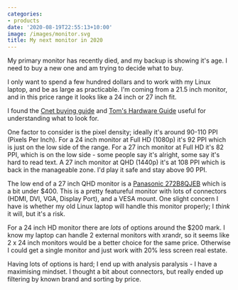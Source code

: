 ```yaml
---
categories:
- products
date: '2020-08-19T22:55:13+10:00'
image: /images/monitor.svg
title: My next monitor in 2020
---
```


My primary monitor has recently died, and my backup is showing it's age.
I need to buy a new one and am trying to decide what to buy.

I only want to spend a few hundred dollars and to work with my Linux laptop, and be as large as practicable.
I'm coming from a 21.5 inch monitor, and in this price range it looks like a 24 inch or 27 inch fit.

I found the [Cnet buying guide](https://www.cnet.com/topics/monitors/buying-guide/) and [Tom's Hardware Guide](https://www.tomshardware.com/reviews/monitor-buying-guide,5699.html) useful for understanding what to look for.

One factor to consider is the pixel density; ideally it's around 90-110 PPI (Pixels Per Inch).
For a 24 inch monitor at Full HD (1080p) it's 92 PPI which is just on the low side of the range.
For a 27 inch monitor at Full HD it's 82 PPI, which is on the low side - some people say it's alright, some say it's hard to read text.
A 27 inch monitor at QHD (1440p) it's at 108 PPI which is back in the manageable zone.
I'd play it safe and stay above 90 PPI.

The low end of a 27 inch QHD monitor is a [Panasonic 272B8QJEB](https://www.philips.com.au/c-p/272B8QJEB_75/qhd-lcd-monitor) which is a bit under $400.
This is a pretty featureful monitor with lots of connectors (HDMI, DVI, VGA, Display Port), and a VESA mount.
One slight concern I have is whether my old Linux laptop will handle this monitor properly; I *think* it will, but it's a risk.

For a 24 inch HD monitor there are *lots* of options around the $200 mark.
I know my laptop can handle 2 external monitors with xrandr, so it seems like 2 x 24 inch monitors would be a better choice for the same price.
Otherwise I could get a single monitor and just work with 20% less screen real estate.

Having lots of options is hard; I end up with analysis paralysis - I have a maximising mindset.
I thought a bit about connectors, but really ended up filtering by known brand and sorting by price.